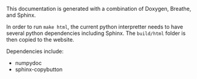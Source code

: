 This documentation is generated with a combination of Doxygen, Breathe, and Sphinx.

In order to run ```make html```, the current python interpretter needs to have several python dependencies including Sphinx. The ```build/html``` folder is then copied to the website.

Dependencies include:
* numpydoc
* sphinx-copybutton